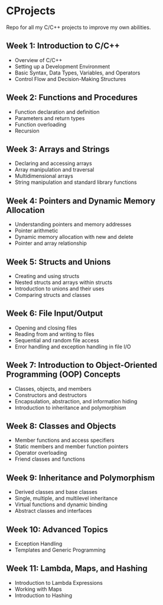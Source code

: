 # CProjects
Repo for all my C/C++ projects to improve my own abilities.

## Week 1: Introduction to C/C++
- Overview of C/C++
- Setting up a Development Environment
- Basic Syntax, Data Types, Variables, and Operators
- Control Flow and Decision-Making Structures

## Week 2: Functions and Procedures
- Function declaration and definition
- Parameters and return types
- Function overloading
- Recursion

## Week 3: Arrays and Strings
- Declaring and accessing arrays
- Array manipulation and traversal
- Multidimensional arrays
- String manipulation and standard library functions

## Week 4: Pointers and Dynamic Memory Allocation
- Understanding pointers and memory addresses
- Pointer arithmetic
- Dynamic memory allocation with new and delete
- Pointer and array relationship

## Week 5: Structs and Unions
- Creating and using structs
- Nested structs and arrays within structs
- Introduction to unions and their uses
- Comparing structs and classes

## Week 6: File Input/Output
- Opening and closing files
- Reading from and writing to files
- Sequential and random file access
- Error handling and exception handling in file I/O

## Week 7: Introduction to Object-Oriented Programming (OOP) Concepts
- Classes, objects, and members
- Constructors and destructors
- Encapsulation, abstraction, and information hiding
- Introduction to inheritance and polymorphism

## Week 8: Classes and Objects
- Member functions and access specifiers
- Static members and member function pointers
- Operator overloading
- Friend classes and functions

## Week 9: Inheritance and Polymorphism
- Derived classes and base classes
- Single, multiple, and multilevel inheritance
- Virtual functions and dynamic binding
- Abstract classes and interfaces

## Week 10: Advanced Topics
- Exception Handling
- Templates and Generic Programming

## Week 11: Lambda, Maps, and Hashing
- Introduction to Lambda Expressions
- Working with Maps
- Introduction to Hashing